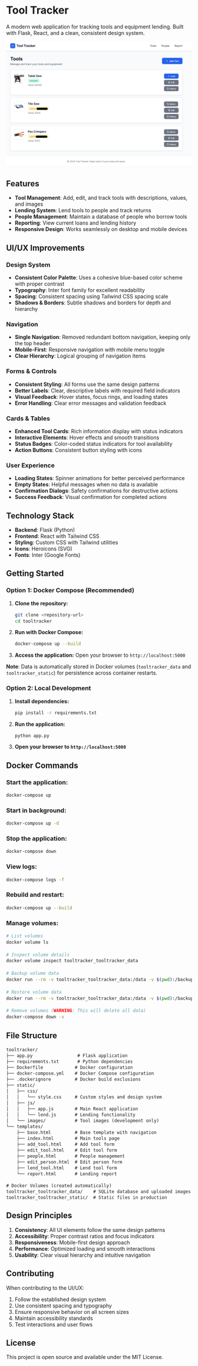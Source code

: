 # Tool Tracker

A modern web application for tracking tools and equipment lending. Built with Flask, React, and a clean, consistent design system.

![Homepage Screenshot](pub/homepage.png)
## Features

- **Tool Management**: Add, edit, and track tools with descriptions, values, and images
- **Lending System**: Lend tools to people and track returns
- **People Management**: Maintain a database of people who borrow tools
- **Reporting**: View current loans and lending history
- **Responsive Design**: Works seamlessly on desktop and mobile devices

## UI/UX Improvements

### Design System
- **Consistent Color Palette**: Uses a cohesive blue-based color scheme with proper contrast
- **Typography**: Inter font family for excellent readability
- **Spacing**: Consistent spacing using Tailwind CSS spacing scale
- **Shadows & Borders**: Subtle shadows and borders for depth and hierarchy

### Navigation
- **Single Navigation**: Removed redundant bottom navigation, keeping only the top header
- **Mobile-First**: Responsive navigation with mobile menu toggle
- **Clear Hierarchy**: Logical grouping of navigation items

### Forms & Controls
- **Consistent Styling**: All forms use the same design patterns
- **Better Labels**: Clear, descriptive labels with required field indicators
- **Visual Feedback**: Hover states, focus rings, and loading states
- **Error Handling**: Clear error messages and validation feedback

### Cards & Tables
- **Enhanced Tool Cards**: Rich information display with status indicators
- **Interactive Elements**: Hover effects and smooth transitions
- **Status Badges**: Color-coded status indicators for tool availability
- **Action Buttons**: Consistent button styling with icons

### User Experience
- **Loading States**: Spinner animations for better perceived performance
- **Empty States**: Helpful messages when no data is available
- **Confirmation Dialogs**: Safety confirmations for destructive actions
- **Success Feedback**: Visual confirmation for completed actions

## Technology Stack

- **Backend**: Flask (Python)
- **Frontend**: React with Tailwind CSS
- **Styling**: Custom CSS with Tailwind utilities
- **Icons**: Heroicons (SVG)
- **Fonts**: Inter (Google Fonts)

## Getting Started

### Option 1: Docker Compose (Recommended)

1. **Clone the repository:**
   ```bash
   git clone <repository-url>
   cd tooltracker
   ```

2. **Run with Docker Compose:**
   ```bash
   docker-compose up --build
   ```

3. **Access the application:**
   Open your browser to `http://localhost:5000`

**Note**: Data is automatically stored in Docker volumes (`tooltracker_data` and `tooltracker_static`) for persistence across container restarts.

### Option 2: Local Development

1. **Install dependencies:**
   ```bash
   pip install -r requirements.txt
   ```

2. **Run the application:**
   ```bash
   python app.py
   ```

3. **Open your browser to `http://localhost:5000`**

## Docker Commands

### Start the application:
```bash
docker-compose up
```

### Start in background:
```bash
docker-compose up -d
```

### Stop the application:
```bash
docker-compose down
```

### View logs:
```bash
docker-compose logs -f
```

### Rebuild and restart:
```bash
docker-compose up --build
```

### Manage volumes:
```bash
# List volumes
docker volume ls

# Inspect volume details
docker volume inspect tooltracker_tooltracker_data

# Backup volume data
docker run --rm -v tooltracker_tooltracker_data:/data -v $(pwd):/backup alpine tar czf /backup/tooltracker_data_backup.tar.gz -C /data .

# Restore volume data
docker run --rm -v tooltracker_tooltracker_data:/data -v $(pwd):/backup alpine tar xzf /backup/tooltracker_data_backup.tar.gz -C /data

# Remove volumes (WARNING: This will delete all data)
docker-compose down -v
```

## File Structure

```
tooltracker/
├── app.py                 # Flask application
├── requirements.txt       # Python dependencies
├── Dockerfile            # Docker configuration
├── docker-compose.yml    # Docker Compose configuration
├── .dockerignore         # Docker build exclusions
├── static/
│   ├── css/
│   │   └── style.css     # Custom styles and design system
│   ├── js/
│   │   ├── app.js        # Main React application
│   │   └── lend.js       # Lending functionality
│   └── images/           # Tool images (development only)
└── templates/
    ├── base.html         # Base template with navigation
    ├── index.html        # Main tools page
    ├── add_tool.html     # Add tool form
    ├── edit_tool.html    # Edit tool form
    ├── people.html       # People management
    ├── edit_person.html  # Edit person form
    ├── lend_tool.html    # Lend tool form
    └── report.html       # Lending report

# Docker Volumes (created automatically)
tooltracker_tooltracker_data/    # SQLite database and uploaded images
tooltracker_tooltracker_static/  # Static files in production
```

## Design Principles

1. **Consistency**: All UI elements follow the same design patterns
2. **Accessibility**: Proper contrast ratios and focus indicators
3. **Responsiveness**: Mobile-first design approach
4. **Performance**: Optimized loading and smooth interactions
5. **Usability**: Clear visual hierarchy and intuitive navigation

## Contributing

When contributing to the UI/UX:

1. Follow the established design system
2. Use consistent spacing and typography
3. Ensure responsive behavior on all screen sizes
4. Maintain accessibility standards
5. Test interactions and user flows

## License

This project is open source and available under the MIT License.
